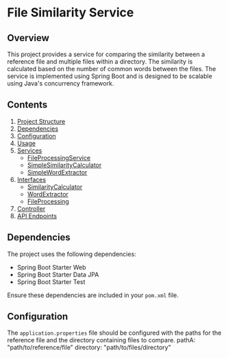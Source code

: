 # File Similarity Service

## Overview
This project provides a service for comparing the similarity between a reference file and multiple files within a directory. The similarity is calculated based on the number of common words between the files. The service is implemented using Spring Boot and is designed to be scalable using Java's concurrency framework.

##  Contents
1. [Project Structure](#project-structure)
2. [Dependencies](#dependencies)
3. [Configuration](#configuration)
4. [Usage](#usage)
5. [Services](#services)
    - [FileProcessingService](#fileprocessingservice)
    - [SimpleSimilarityCalculator](#simplesimilaritycalculator)
    - [SimpleWordExtractor](#simplewordextractor)
6. [Interfaces](#interfaces)
    - [SimilarityCalculator](#similaritycalculator)
    - [WordExtractor](#wordextractor)
    - [FileProcessing](#fileprocessing)
7. [Controller](#controller)
8. [API Endpoints](#api-endpoints)


## Dependencies
The project uses the following dependencies:
- Spring Boot Starter Web
- Spring Boot Starter Data JPA
- Spring Boot Starter Test

Ensure these dependencies are included in your `pom.xml` file.

## Configuration
The `application.properties` file should be configured with the paths for the reference file and the directory containing files to compare.
  pathA: "path/to/reference/file"
  directory: "path/to/files/directory"

  
